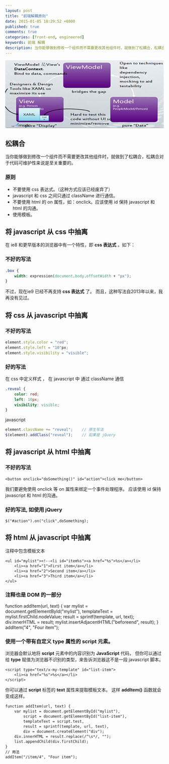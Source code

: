 ```yaml
---
layout: post
title: "前端解耦原则"
date: 2015-01-05 18:29:52 +0800
published: true
comments: true
categories: [front-end, engineered]
keywords: 前端 解耦
description: 当你能够做到修改一个组件而不需要更改其他组件时，就做到了松耦合，松耦合对于代码可维护性来说是至关重要的。
---
```


![解耦](/images/blog/decoupling.png)

## 松耦合

当你能够做到修改一个组件而不需要更改其他组件时，就做到了松耦合，松耦合对于代码可维护性来说是至关重要的。

### 原则

* 不要使用 css 表达式。（这种方式应该已经废弃了）
* javascript 和 css 之间只通过 className 进行通信。
* 不要使用 html 的 on 属性，如：onclick。应该使用 id 保持 javascript 和 html 的沟通。
* 使用模板。

## 将 **javascript** 从 **css** 中抽离

在 ie8 和更早版本的浏览器中有一个特性，即 **css 表达式** 。如下：

###  不好的写法

```css
.box {
    width: expression(document.body.offsetWidth + "px");
}
```

不过，现在ie9 已经不再支持 **css 表达式** 了。
而且，这种写法自2013年以来，我再没有见过。

## 将 **css** 从 **javascript** 中抽离

### 不好的写法
```javascript
element.style.color = "red";
element.style.left = "10"px;
element.style.visibility = "visible";
```

### 好的写法

在 css 中定义样式 ， 在 javascript 中 通过 className 通信
```css
.reveal {
    color: red;
    left: 10px;
    visibility: visible;
}
```

javascript

```javascript
element.className += "reveal";    // 原生写法
$(element).addClass("reveal");    // 如果是 jQuery
```

## 将 **javascript** 从 **html** 中抽离

### 不好的写法

```
<button onclick="doSomething()" id="action">click me</button>
```

我们要避免使用 onclick 等 on 属性来绑定一个事件处理程序。
应该使用 id 保持 javascript 和 html 的沟通。

### 好的写法, 如使用 jQuery
```
$("#action").on("click",doSomething);
```

## 将 **html** 从 **javascript** 中抽离

注释中包含模板文本

```
<ul id="mylist"><!--<li id="item%s"><a href="%s">%s</a></li>
    <li><a href="1">First item</a></li>
    <li><a href="2">Second item</a></li>
    <li><a href="3">Third item</a></li>
</ul>
```

### 注释也是 **DOM** 的一部分


function addItem(url, text) {
    var mylist = document.getElementById("mylist"),
        templateText = mylist.firstChild.nodeValue;
        result = sprintf(template, url, text);
    div.innerHTML = result;
    mylist.insertAdjacentHTML("beforeend", result);
}
addItem("4", "Four item");


### 使用一个带有自定义 **type** 属性的 **script** 元素。

浏览器会默认地将 **script** 元素中的内容识别为 **JavaScript** 代码， 但你可以通过给 **type** 赋值为浏览器不识别的类型，来告诉浏览器这不是一段 javascript 脚本。

```
<script type="text/x-my-template" id="list-item">
    <li><a href="%s">%s</a></li>
</script>
```

你可以通过 **script** 标签的 **text** 属性来提取模板文本。
这样 **addItem()** 函数就会变成这样。

```
function addItem(url, text) {
    var mylist = document.getElementById("mylist"),
        script = document.getElementById("list-item"),
        templateText = script.test,
        result = sprintf(template, url, text),
        div = document.createElement("div");
    div.innerHTML = result.replace(/^\s*/, "");
    list.appendChild(div.firstChild);
}
// 用法
addItem("/item/4", "Four item");
```